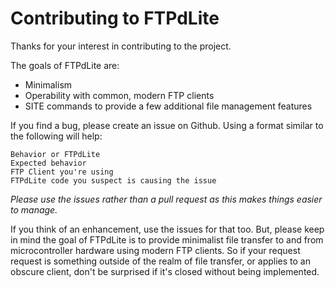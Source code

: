 # Contributing to FTPdLite
Thanks for your interest in contributing to the project.

The goals of FTPdLite are:
* Minimalism
* Operability with common, modern FTP clients
* SITE commands to provide a few additional file management features

If you find a bug, please create an issue on Github. Using a format similar to the following will help:

```
Behavior or FTPdLite
Expected behavior
FTP Client you're using
FTPdLite code you suspect is causing the issue
```

_Please use the issues rather than a pull request as this makes things easier to manage._

If you think of an enhancement, use the issues for that too. But, please keep in mind the goal of FTPdLite is to provide minimalist file transfer to and from microcontroller hardware using modern FTP clients. So if your request request is something outside of the realm of file transfer, or applies to an obscure client, don't be surprised if it's closed without being implemented.
